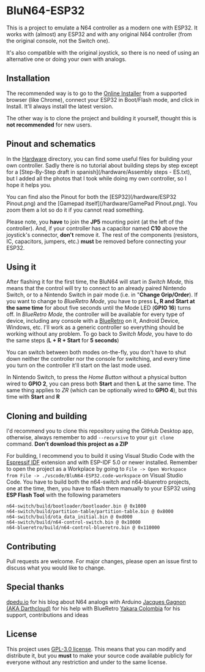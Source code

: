 # BluN64-ESP32

This is a project to emulate a N64 controller as a modern one with ESP32. It works with (almost) any ESP32 and with any original N64 controller (from the original console, not the Switch one).

It's also compatible with the original joystick, so there is no need of using an alternative one or doing your own with analogs.

## Installation

The recommended way is to go to the [Online Installer](https://jpzv.github.io/BluN64-ESP32/) from a supported browser (like Chrome), connect your ESP32 in Boot/Flash mode, and click in Install. It'll always install the latest version.

The other way is to clone the project and building it yourself, thought this is **not recommended** for new users.

## Pinout and schematics

In the [Hardware](/hardware) directory, you can find some useful files for building your own controller. Sadly there is no tutorial about building steps by step except for a [Step-By-Step draft in spanish](/hardware/Assembly steps - ES.txt), but I added all the photos that I took while doing my own controller, so I hope it helps you.

You can find also the Pinout for both the [ESP32](/hardware/ESP32 Pinout.png) and the [Gamepad itself](/hardware/GamePad Pinout.png). You zoom them a lot so do it if you cannot read something.

Please note, you **have** to join the **JP5** mounting point (at the left of the controller). And, if your controller has a capacitor named **C10** above the joystick's connector, **don't** remove it. The rest of the components (resistors, IC, capacitors, jumpers, etc.) **must** be removed before connecting your ESP32.

## Using it

After flashing it for the first time, the BluN64 will start in *Switch Mode*, this means that the control will try to connect to an already paired Nintendo Switch, or to a Nintendo Switch in pair mode (i.e. in "**Change Grip/Order**). If you want to change to *BlueRetro Mode*, you have to press **L, R and Start at the same time** for about five seconds until the Mode LED (**GPIO 16**) turns off. In *BlueRetro Mode*, the controller will be available for every type of device, including any console with a [BlueRetro](https://github.com/darthcloud/BlueRetro) on it, Android Device, Windows, etc. I'll work as a generic controller so everything should be working without any problem. To go back to *Switch Mode*, you have to do the same steps (**L + R + Start** for **5 seconds**)

You can switch between both modes on-the-fly, you don't have to shut down neither the controller nor the console for switching, and every time you turn on the controller it'll start on the last mode used.

In Nintendo Switch, to press the *Home Button* without a physical button wired to **GPIO 2**, you can press both **Start** and then **L** at the same time. The same thing applies to *ZR* (which can be optionally wired to **GPIO 4**), but this time with **Start** and **R**

## Cloning and building

I'd recommend you to clone this repository using the GitHub Desktop app, otherwise, always remember to add `--recursive` to your `git clone` command. **Don't download this project as a ZIP**

For building, I recommend you to build it using Visual Studio Code with the [Espressif IDF](https://marketplace.visualstudio.com/items?itemName=espressif.esp-idf-extension) extension and with ESP-IDF 5.0 or newer installed. Remember to open the project as a Workplace by going to `File -> Open Workspace from File -> ./vscode/BluN64-ESP32.code-workspace` on Visual Studio Code. You have to build both the n64-switch and n64-blueretro projects, one at the time, then, you have to flash them manually to your ESP32 using **ESP Flash Tool** with the following parameters

```
n64-switch/build/bootloader/bootloader.bin @ 0x1000
n64-switch/build/partition-table/partition-table.bin @ 0x8000
n64-switch/build/ota_data_initial.bin @ 0xd000
n64-switch/build/n64-control-switch.bin @ 0x10000
n64-blueretro/build/n64-control-blueretro.bin @ 0x110000
```

## Contributing

Pull requests are welcome. For major changes, please open an issue first to discuss what you would like to change.

## Special thanks

[dpedu.io](https://dpedu.io/article/2015-03-11/nintendo-64-joystick-pinout-arduino) for his blog about N64 analogs with Arduino
[Jacques Gagnon (AKA Darthcloud)](https://github.com/darthcloud) for his help with BlueRetro
[Yakara Colombia](https://github.com/yakaracolombia) for his support, contributions and ideas

## License

This project uses [GPL-3.0 license](/LICENSE). This means that you can modify and distribute it, but you **must** to make your source code available publicly for everyone without any restriction and under to the same license.